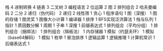 栈 4
进制转换 4
链表 3
二叉树 3
编程语言 2
位运算 2
图 2
排列组合 2
哈夫曼编码 2
二分 2
递归（伪代码） 2
递归 2
线性筛 1
贪心 1
程序语句 1
图（深搜） 1
图的存储 1
图灵奖 1
图像大小计算 1
编译器 1
排序 1
BFS实现泛洪算法 1
栈与队列 1
指针 1
质因数分解 1
周期 1
子串 1
深搜 1
前缀表达式 1
排列组合（平均分组） 1
排列组合（捆绑法） 1
排列组合（隔板法） 1
内存储器 1
模拟（约瑟夫环） 1
模拟（base64解码） 1
模拟 1
枚举 1
冒泡排序 1
逻辑运算 1
逻辑推理 1
计算机常识 1
后缀表达式 1